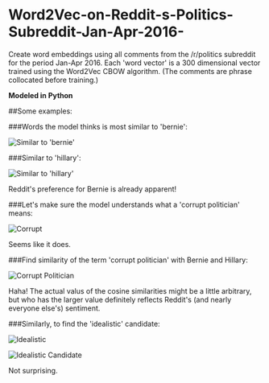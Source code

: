 # Word2Vec-on-Reddit-s-Politics-Subreddit-Jan-Apr-2016-
Create word embeddings using all comments from the /r/politics subreddit for the period Jan-Apr 2016. Each 'word vector' is a 300 dimensional vector trained using the Word2Vec CBOW algorithm. (The comments are phrase collocated before training.)

**Modeled in Python**

##Some examples:

###Words the model thinks is most similar to 'bernie':

![Similar to 'bernie'](https://github.com/sgrvinod/Word2Vec-on-Reddit-s-Politics-Subreddit-Jan-Apr-2016-/blob/master/examples/bernie.png?raw=true)

###Similar to 'hillary':

![Similar to 'hillary'](https://github.com/sgrvinod/Word2Vec-on-Reddit-s-Politics-Subreddit-Jan-Apr-2016-/blob/master/examples/hillary.png?raw=true)

Reddit's preference for Bernie is already apparent!

###Let's make sure the model understands what a 'corrupt politician' means:

![Corrupt](https://github.com/sgrvinod/Word2Vec-on-Reddit-s-Politics-Subreddit-Jan-Apr-2016-/blob/master/examples/hillary.png?raw=true)

Seems like it does.

###Find similarity of the term 'corrupt politician' with Bernie and Hillary:

![Corrupt Politician](https://github.com/sgrvinod/Word2Vec-on-Reddit-s-Politics-Subreddit-Jan-Apr-2016-/blob/master/examples/corrupt%20politician%20candidates.png?raw=true)

Haha! The actual valus of the cosine similarities might be a little arbitrary, but who has the larger value definitely reflects Reddit's (and nearly everyone else's) sentiment.

###Similarly, to find the 'idealistic' candidate:

![Idealistic](https://github.com/sgrvinod/Word2Vec-on-Reddit-s-Politics-Subreddit-Jan-Apr-2016-/blob/master/examples/idealistic.png?raw=true)

![Idealistic Candidate](https://github.com/sgrvinod/Word2Vec-on-Reddit-s-Politics-Subreddit-Jan-Apr-2016-/blob/master/examples/idealistic%20candidates.png?raw=true)

Not surprising.






